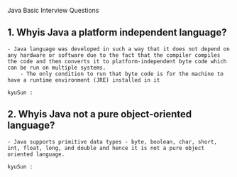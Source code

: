 Java Basic Interview Questions

## 1. Whyis Java a platform independent language?
    - Java language was developed in such a way that it does not depend on any hardware or software due to the fact that the compiler compiles the code and then converts it to platform-independent byte code which can be run on multiple systems.
        - The only condition to run that byte code is for the machine to have a runtime environment (JRE) installed in it

    kyuSun : 


## 2. Whyis Java not a pure object-oriented language?
    - Java supports primitive data types - byte, boolean, char, short, int, float, long, and double and hence it is not a pure object oriented language.

    kyuSun :
